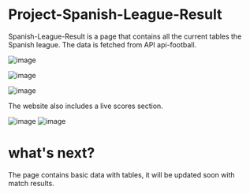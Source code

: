 # Project-Spanish-League-Result

Spanish-League-Result is a page that contains all the current tables the Spanish league. The data is fetched from API api-football.

![image](https://user-images.githubusercontent.com/105975068/211293394-cb66ff33-6d93-40e5-941b-17b83e3ad36d.png)

![image](https://user-images.githubusercontent.com/105975068/211293446-e6633a4c-e559-48f5-a0db-d2e3172fed58.png)

![image](https://user-images.githubusercontent.com/105975068/211293525-79467357-c236-4e7c-bbc9-9b5aeed40543.png)


The website also includes a live scores section.

![image](https://user-images.githubusercontent.com/105975068/211293596-d3f296a6-52fd-4f5d-b3a8-a151010c4a88.png)
![image](https://user-images.githubusercontent.com/105975068/211293657-fec847a1-fd20-4cb8-9d52-98cb4555b239.png)

# what's next?
The page contains basic data with tables, it will be updated soon with match results.

